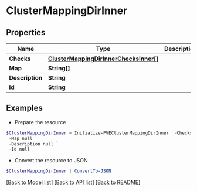 # ClusterMappingDirInner
## Properties

Name | Type | Description | Notes
------------ | ------------- | ------------- | -------------
**Checks** | [**ClusterMappingDirInnerChecksInner[]**](ClusterMappingDirInnerChecksInner.md) |  | [optional] 
**Map** | **String[]** |  | [optional] 
**Description** | **String** |  | [optional] 
**Id** | **String** |  | [optional] 

## Examples

- Prepare the resource
```powershell
$ClusterMappingDirInner = Initialize-PVEClusterMappingDirInner  -Checks null `
 -Map null `
 -Description null `
 -Id null
```

- Convert the resource to JSON
```powershell
$ClusterMappingDirInner | ConvertTo-JSON
```

[[Back to Model list]](../README.md#documentation-for-models) [[Back to API list]](../README.md#documentation-for-api-endpoints) [[Back to README]](../README.md)

